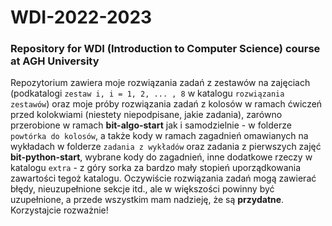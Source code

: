# WDI-2022-2023
### Repository for WDI (Introduction to Computer Science) course at AGH University

Repozytorium zawiera moje rozwiązania zadań z zestawów na zajęciach (podkatalogi ```zestaw i, i = 1, 2, ... , 8``` w katalogu ```rozwiązania zestawów```) oraz moje próby rozwiązania zadań z kolosów w ramach ćwiczeń przed kolokwiami (niestety niepodpisane, jakie zadania), zarówno przerobione w ramach **bit-algo-start** jak i samodzielnie - w folderze ```powtórka do kolosów```, a także kody w ramach zagadnień omawianych na wykładach w folderze ```zadania z wykładów``` oraz zadania z pierwszych zajęć **bit-python-start**, wybrane kody do zagadnień, inne dodatkowe rzeczy w katalogu ```extra``` - z góry sorka za bardzo mały stopień uporządkowania zawartości tegoż katalogu.
Oczywiście rozwiązania zadań mogą zawierać błędy, nieuzupełnione sekcje itd., ale w większości powinny być uzupełnione, a przede wszystkim mam nadzieję, że są **przydatne**. Korzystajcie rozważnie!
